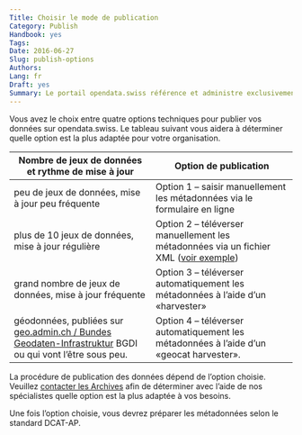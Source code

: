 ```yaml
---
Title: Choisir le mode de publication
Category: Publish
Handbook: yes
Tags:
Date: 2016-06-27
Slug: publish-options
Authors:
Lang: fr
Draft: yes
Summary: Le portail opendata.swiss référence et administre exclusivement les métadonnées. Les données primaires et leur publication relèvent de la responsabilité des fournisseurs de données. Les Archives fédérales, qui administrent le portail, apportent leur soutien dans le cadre de la publication des données et coordonnent la procédure.
---
```


Vous avez le choix entre quatre options techniques pour publier vos données sur opendata.swiss. Le tableau suivant vous aidera à déterminer quelle option est la plus adaptée pour votre organisation.

| Nombre de jeux de données et rythme de mise à jour | Option de publication |
|----------------------------------------------------|-----------------------|
| peu de jeux de données, mise à jour peu fréquente | Option 1 – saisir manuellement les métadonnées via le formulaire en ligne |
| plus de 10 jeux de données, mise à jour régulière | Option 2 – téléverser manuellement les métadonnées via un fichier XML ([voir exemple](/fr/library/ch-dcat-ap)) |
| grand nombre de jeux de données, mise à jour fréquente | Option 3 – téléverser automatiquement les métadonnées à l’aide d’un «harvester» |
| géodonnées, publiées sur [geo.admin.ch / Bundes Geodaten-Infrastruktur](http://www.geo.admin.ch/internet/geoportal/fr/home/geoadmin/mission/bgdi.html) BGDI ou qui vont l’être sous peu. | Option 4 – téléverser automatiquement les métadonnées à l’aide d’un «geocat harvester». |

La procédure de publication des données dépend de l’option choisie. Veuillez [contacter les Archives](mailto:opendata@bar.admin.ch) afin de déterminer avec l’aide de nos spécialistes quelle option est la plus adaptée à vos besoins.

Une fois l’option choisie, vous devrez préparer les métadonnées selon le standard DCAT-AP.

